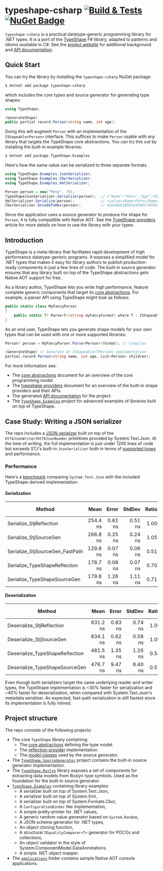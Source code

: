 # typeshape-csharp [![Build & Tests](https://github.com/eiriktsarpalis/typeshape-csharp/actions/workflows/build.yml/badge.svg)](https://github.com/eiriktsarpalis/typeshape-csharp/actions/workflows/build.yml) [![NuGet Badge](https://img.shields.io/nuget/dt/typeshape-csharp)](https://www.nuget.org/packages/typeshape-csharp/)

`typeshape-csharp` is a practical datatype-generic programming library for .NET types. It is a port of the [TypeShape](https://github.com/eiriktsarpalis/TypeShape) F# library, adapted to patterns and idioms available in C#. See the [project website](https://eiriktsarpalis.github.io/typeshape-csharp) for additional background and [API documentation](https://eiriktsarpalis.github.io/typeshape-csharp/api/TypeShape.html).

## Quick Start

You can try the library by installing the `typeshape-csharp` NuGet package:

```bash
$ dotnet add package typeshape-csharp
```

which includes the core types and source generator for generating type shapes:

```C#
using TypeShape;

[GenerateShape]
public partial record Person(string name, int age);
```

Doing this will augment `Person` with an implementation of the `IShapeable<Person>` interface. This suffices to make `Person` usable with any library that targets the TypeShape core abstractions. You can try this out by installing the built-in example libraries:

```bash
$ dotnet add package TypeShape.Examples
```

Here's how the same value can be serialized to three separate formats.

```csharp
using TypeShape.Examples.JsonSerializer;
using TypeShape.Examples.CborSerializer;
using TypeShape.Examples.XmlSerializer;

Person person = new("Pete", 70);
TypeShapeJsonSerializer.Serialize(person);  // {"Name":"Pete","Age":70}
XmlSerializer.Serialize(person);            // <value><Name>Pete</Name><Age>70</Age></value>
CborSerializer.EncodeToHex(person);         // A2644E616D656450657465634167651846
```

Since the application uses a source generator to produce the shape for `Person`, it is fully compatible with Native AOT. See the [TypeShape providers](https://eiriktsarpalis.github.io/typeshape-csharp/typeshape-providers.html) article for more details on how to use the library with your types.

## Introduction

TypeShape is a meta-library that facilitates rapid development of high performance datatype-generic programs. It exposes a simplified model for .NET types that makes it easy for library authors to publish production-ready components in just a few lines of code. The built-in source generator ensures that any library built on top of the TypeShape abstractions gets Native AOT support for free.

As a library author, TypeShape lets you write high performance, feature complete generic components that target its [core abstractions](https://eiriktsarpalis.github.io/typeshape-csharp/core-abstractions.html). For example, a parser API using TypeShape might look as follows:

```C#
public static class MyFancyParser
{
    public static T? Parse<T>(string myFancyFormat) where T : IShapeable<T>;
}
```

As an end user, TypeShape lets you generate shape models for your own types that can be used with one or more supported libraries:

```C#
Person? person = MyFancyParser.Parse<Person>(format); // Compiles

[GenerateShape] // Generate an IShapeable<TPerson> implementation
partial record Person(string name, int age, List<Person> children);
```

For more information see:

* The [core abstractions](https://eiriktsarpalis.github.io/typeshape-csharp/core-abstractions.html) document for an overview of the core programming model.
* The [typeshape providers](https://eiriktsarpalis.github.io/typeshape-csharp/typeshape-providers.html) document for an overview of the built-in shape providers and their APIs.
* The generated [API documentation](https://eiriktsarpalis.github.io/typeshape-csharp/api/TypeShape.html) for the project.
* The [`TypeShape.Examples`](https://github.com/eiriktsarpalis/typeshape-csharp/tree/main/src/TypeShape.Examples) project for advanced examples of libraries built on top of TypeShape.

## Case Study: Writing a JSON serializer

The repo includes a [JSON serializer](https://github.com/eiriktsarpalis/typeshape-csharp/tree/main/src/TypeShape.Examples/JsonSerializer) built on top of the `Utf8JsonWriter`/`Utf8JsonReader` primitives provided by System.Text.Json. At the time of writing, the full implementation is just under 1200 lines of code but exceeds STJ's built-in `JsonSerializer` both in terms of [supported types](https://github.com/eiriktsarpalis/typeshape-csharp/blob/main/tests/TypeShape.Tests/JsonTests.cs) and performance.

### Performance

Here's a [benchmark](https://github.com/eiriktsarpalis/typeshape-csharp/blob/main/tests/TypeShape.Benchmarks/JsonBenchmark.cs) comparing `System.Text.Json` with the included TypeShape-derived implementation:

#### Serialization

| Method                          | Mean     | Error   | StdDev  | Ratio | Gen0   | Allocated | Alloc Ratio |
|-------------------------------- |---------:|--------:|--------:|------:|-------:|----------:|------------:|
| Serialize_StjReflection         | 254.4 ns | 0.61 ns | 0.51 ns |  1.00 | 0.0048 |     312 B |        1.00 |
| Serialize_StjSourceGen          | 266.8 ns | 0.25 ns | 0.24 ns |  1.05 | 0.0048 |     312 B |        1.00 |
| Serialize_StjSourceGen_FastPath | 129.8 ns | 0.07 ns | 0.06 ns |  0.51 |      - |         - |        0.00 |
| Serialize_TypeShapeReflection   | 178.7 ns | 0.08 ns | 0.07 ns |  0.70 |      - |         - |        0.00 |
| Serialize_TypeShapeSourceGen    | 179.8 ns | 1.26 ns | 1.11 ns |  0.71 |      - |         - |        0.00 |

#### Deserialization

| Method                          | Mean     | Error   | StdDev  | Ratio | Gen0   | Allocated | Alloc Ratio |
|-------------------------------- |---------:|--------:|--------:|------:|-------:|----------:|------------:|
| Deserialize_StjReflection       | 831.2 ns | 0.83 ns | 0.74 ns |  1.00 | 0.0153 |     992 B |        1.00 |
| Deserialize_StjSourceGen        | 834.1 ns | 0.62 ns | 0.58 ns |  1.00 | 0.0153 |     968 B |        0.98 |
| Deserialize_TypeShapeReflection | 481.5 ns | 1.35 ns | 1.26 ns |  0.58 | 0.0072 |     440 B |        0.44 |
| Deserialize_TypeShapeSourceGen  | 476.7 ns | 9.47 ns | 8.40 ns |  0.57 | 0.0072 |     440 B |        0.44 |

Even though both serializers target the same underlying reader and writer types, the TypeShape implementation is ~30% faster for serialization and ~40% faster for deserialization, when compared with System.Text.Json's metadata serializer. As expected, fast-path serialization is still fastest since its implementation is fully inlined.

## Project structure

The repo consists of the following projects:

* The core `TypeShape` library containing:
  * The [core abstractions](https://github.com/eiriktsarpalis/typeshape-csharp/tree/main/src/TypeShape/Abstractions) defining the type model.
  * The [reflection provider](https://github.com/eiriktsarpalis/typeshape-csharp/tree/main/src/TypeShape/ReflectionProvider) implementation.
  * The [model classes](https://github.com/eiriktsarpalis/typeshape-csharp/tree/main/src/TypeShape/SourceGenModel) used by the source generator.
* The [`TypeShape.SourceGenerator`](https://github.com/eiriktsarpalis/typeshape-csharp/tree/main/src/TypeShape.SourceGenerator) project contains the built-in source generator implementation.
* The [`TypeShape.Roslyn`](https://github.com/eiriktsarpalis/typeshape-csharp/tree/main/src/TypeShape.Roslyn) library exposes a set of components for extracting data models from Roslyn type symbols. Used as the foundation for the built-in source generator.
* [`TypeShape.Examples`](https://github.com/eiriktsarpalis/typeshape-csharp/tree/main/src/TypeShape.Examples) containing library examples:
  * A serializer built on top of System.Text.Json,
  * A serializer built on top of System.Xml,
  * A serializer built on top of System.Formats.Cbor,
  * A `ConfigurationBinder` like implementation,
  * A simple pretty-printer for .NET values,
  * A generic random value generator based on `System.Random`,
  * A JSON schema generator for .NET types,
  * An object cloning function,
  * A structural `IEqualityComparer<T>` generator for POCOs and collections,
  * An object validator in the style of System.ComponentModel.DataAnnotations.
  * A simple .NET object mapper.
* The [`applications`](https://github.com/eiriktsarpalis/typeshape-csharp/tree/main/applications) folder contains sample Native AOT console applications.
